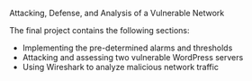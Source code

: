 Attacking, Defense, and Analysis of a Vulnerable Network

The final project contains the following sections:

- Implementing the pre-determined alarms and thresholds
- Attacking and assessing two vulnerable WordPress servers
- Using Wireshark to analyze malicious network traffic
